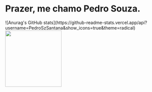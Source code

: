 <h1>Prazer, me chamo Pedro Souza.</h1>
<div>
![Anurag's GitHub stats](https://github-readme-stats.vercel.app/api?username=PedroSzSantana&show_icons=true&theme=radical)

<div>
<a href="https://github.com/PedroSzSantana?tab=repositories">
  <img height="180em" src="https://github-readme-stats.vercel.app/api/top-langs/?username=PedroSzSantana&layout=compact&langs_count=7&theme=dracula"/>
</div>
</div>
